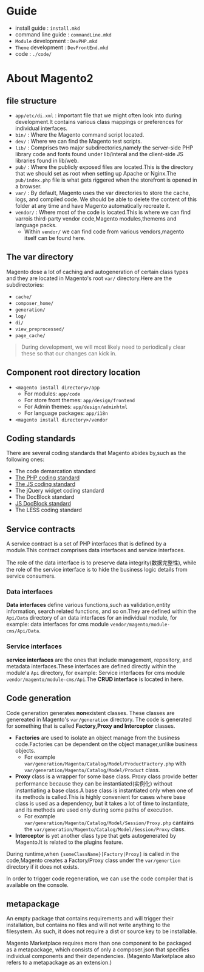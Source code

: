 # Guide
* install guide : `install.mkd`
* command line guide : `commandLine.mkd`
* `Module` development : `DevPHP.mkd`
* `Theme` development : `DevFrontEnd.mkd`
* code : `./code/`

# About Magento2

## file structure
* `app/etc/di.xml` : important file that we might often look into during development.It contains various class mappings or preferences for individual interfaces.
* `bin/` : Where the Magento command script located.
* `dev/` : Where we can find the Magento test scripts.
* `lib/` : Comprises two major subdirectories,namely the server-side PHP library code and fonts found under lib/interal and the client-side JS libraries found in lib/web.	
* `pub/` : Where the publicly exposed files are located.This is the directory that we should set as root when setting up Apache or Nginx.The `pub/index.php` file is what gets riggered when the storefront is opened in a browser.
* `var/` : By default, Magento uses the var directories to store the cache, logs, and compiled code. We should be able to delete the content of this folder at any time and have Magento automatically recreate it.
* `vendor/` : Where most of the code is located.This is where we can find varrois third-party vendor code,Magento modules,themems and language packs.
	* Within `vendor/` we can find code from various vendors,magento itself can be found here.



## The var directory
Magento dose a lot of caching and autogeneration of certain class types and they are located in Magento's root `var/` directory.Here are the subdirectories:

* `cache/`
* `composer_home/`
* `generation/`
* `log/`
* `di/`
* `view_preprocessed/`
* `page_cache/`

> During development, we will most likely need to periodically clear these so that our changes can kick in.



## Component root directory location
* `<magento install directory>/app`
	* For modules: `app/code`
	* For store front themes: `app/design/frontend`
	* For Admin themes: `app/design/adminhtml`
	* For language packages: `app/i18n`
* `<magento install directory>/vendor`



## Coding standards
There are several coding standards that Magento abides by,such as the following ones:

* The code demarcation standard
* [The PHP coding standard](http://www.php-fig.org)
* [The JS coding standard](https://www.google.github.io/styleguide/javascriptguide.xml)
* The jQuery widget coding standard
* The DocBlock standard
* [JS DocBlock standard](http:usejsdoc.org)
* The LESS coding standard



## Service contracts
A service contract is a set of PHP interfaces that is defined by a module.This contract comprises data interfaces and service interfaces.

The role of the data interface is to preserve data integrity(数据完整性), while the role of the service interface is to hide the business logic details from service consumers.
### Data interfaces
**Data interfaces** define various functions,such as validation,entity information, search related functions, and so on.They are defined within the `Api/Data` directory of an data interfaces for an individual module, for example: data interfaces for cms module `vendor/magento/module-cms/Api/Data`.
### Service interfaces
**service interfaces** are the ones that include management, repository, and metadata interfaces.These interfaces are defined directly within the module'a `Api` directory, for example: Service interfaces for cms module `vendor/magento/module-cms/Api`.The **CRUD interface** is located in here.



## Code generation
Code generation generates **non**existent classes. These classes are genereated in Magento's `var/generation` directory. The code is generated for something that is called **Factory,Proxy and Interceptor** classes.

* **Factories** are used to isolate an object manage from the business code.Factories can be dependent on the object manager,unlike business objects.
	* For example `var/generation/Magento/Catalog/Model/ProductFactory.php` with `var/generation/Magento/Catalog/Model/Product` class.
* **Proxy** class is a wrapper for some base class. Proxy class provide better performance because they can be instantiated(实例化) without instantiating a base class.A base class is instantiated only when one of its methods is called.This is highly convenient for cases where base class is used as a dependency, but it takes a lot of time to instantiate, and its methods are used only during some paths of execution.
	* For example `var/generation/Magento/Catalog/Model/Session/Proxy.php` cantains the `var/generation/Magento/Catalog/Model/Session/Proxy` class.
* **Interceptor** is yet another class type that gets autogenerated by Magento.It is related to the plugins feature.

During runtime,when `{someClassName}[Factory|Proxy]` is called in the code,Magento creates a Factory/Proxy class under the `var/genertion` directory if it does not exists.

In order to trigger code regeneration, we can use the code compiler that is available on the console.



## metapackage
An empty package that contains requirements and will trigger their installation, but contains no files and will not write anything to the filesystem. As such, it does not require a dist or source key to be installable.

Magento Marketplace requires more than one component to be packaged as a metapackage, which consists of only a composer.json that specifies individual components and their dependencies. (Magento Marketplace also refers to a metapackage as an extension.)
